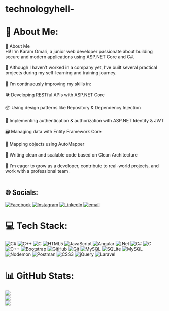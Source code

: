 # technologyhell-
# 💫 About Me:
👋 About Me<br>Hi! I'm Karam Omari, a junior web developer passionate about building secure and modern applications using ASP.NET Core and C#.<br><br>💼 Although I haven’t worked in a company yet, I’ve built several practical projects during my self-learning and training journey.<br><br>🚀 I’m continuously improving my skills in:<br><br>🛠️ Developing RESTful APIs with ASP.NET Core<br><br>📦 Using design patterns like Repository & Dependency Injection<br><br>🔐 Implementing authentication & authorization with ASP.NET Identity & JWT<br><br>🗃️ Managing data with Entity Framework Core<br><br>🔄 Mapping objects using AutoMapper<br><br>🧹 Writing clean and scalable code based on Clean Architecture<br><br>🌱 I'm eager to grow as a developer, contribute to real-world projects, and work with a professional team.<br><br>


## 🌐 Socials:
[![Facebook](https://img.shields.io/badge/Facebook-%231877F2.svg?logo=Facebook&logoColor=white)](https://facebook.com/https://www.facebook.com/share/15qG6pJtLS/) [![Instagram](https://img.shields.io/badge/Instagram-%23E4405F.svg?logo=Instagram&logoColor=white)](https://instagram.com/https://l.facebook.com/l.php?u=https%3A%2F%2Fwww.instagram.com%2Fkaram_alomari_2001%3Figsh%3Dc3ljNWhoYmE2Nmtl%26fbclid%3DIwZXh0bgNhZW0CMTAAAR6gAMiIpnkNoMiK500DbuaHNJ3wAARhQwhLnkteJpGXNPHIGFftvIQYlaKioA_aem_m-dqFbUtsLbyIl-wJ9w4Vw&h=AT1I4LqLFbJnCz7ShA2gccBAz_tmANgLGKHSxao95Wt2r_grlmwf_o_cbBAuJKidj6x7JwmLfw6fmHKv5HyIT3OCkd8MprZ7MDsL0qWl0yTwSqhwfzFLqB5-vK3PQ0vHKmZOsA) [![LinkedIn](https://img.shields.io/badge/LinkedIn-%230077B5.svg?logo=linkedin&logoColor=white)](https://linkedin.com/in/https://l.facebook.com/l.php?u=https%3A%2F%2Fwww.linkedin.com%2Fin%2Fkaram-alomari-9a00952b2%3Futm_source%3Dshare%26utm_campaign%3Dshare_via%26utm_content%3Dprofile%26utm_medium%3Dandroid_app%26fbclid%3DIwZXh0bgNhZW0CMTAAAR6CIPlJH5Wb2EuC-3uedPBA9KjMneC1tyG37q5j_d130kLRdptPbGWhPN9VjQ_aem_9ZfMTUxVHN4uN-SDtKAv0g&h=AT1I4LqLFbJnCz7ShA2gccBAz_tmANgLGKHSxao95Wt2r_grlmwf_o_cbBAuJKidj6x7JwmLfw6fmHKv5HyIT3OCkd8MprZ7MDsL0qWl0yTwSqhwfzFLqB5-vK3PQ0vHKmZOsA) [![email](https://img.shields.io/badge/Email-D14836?logo=gmail&logoColor=white)](mailto:karamomari20010@gmali.com) 

# 💻 Tech Stack:
![C#](https://img.shields.io/badge/c%23-%23239120.svg?style=for-the-badge&logo=csharp&logoColor=white) ![C++](https://img.shields.io/badge/c++-%2300599C.svg?style=for-the-badge&logo=c%2B%2B&logoColor=white) ![C](https://img.shields.io/badge/c-%2300599C.svg?style=for-the-badge&logo=c&logoColor=white) ![HTML5](https://img.shields.io/badge/html5-%23E34F26.svg?style=for-the-badge&logo=html5&logoColor=white) ![JavaScript](https://img.shields.io/badge/javascript-%23323330.svg?style=for-the-badge&logo=javascript&logoColor=%23F7DF1E) ![Angular](https://img.shields.io/badge/angular-%23DD0031.svg?style=for-the-badge&logo=angular&logoColor=white) ![.Net](https://img.shields.io/badge/.NET-5C2D91?style=for-the-badge&logo=.net&logoColor=white) ![C#](https://img.shields.io/badge/c%23-%23239120.svg?style=for-the-badge&logo=csharp&logoColor=white) ![C](https://img.shields.io/badge/c-%2300599C.svg?style=for-the-badge&logo=c&logoColor=white) ![C++](https://img.shields.io/badge/c++-%2300599C.svg?style=for-the-badge&logo=c%2B%2B&logoColor=white) ![Bootstrap](https://img.shields.io/badge/bootstrap-%238511FA.svg?style=for-the-badge&logo=bootstrap&logoColor=white) ![GitHub](https://img.shields.io/badge/github-%23121011.svg?style=for-the-badge&logo=github&logoColor=white) ![Git](https://img.shields.io/badge/git-%23F05033.svg?style=for-the-badge&logo=git&logoColor=white) ![MySQL](https://img.shields.io/badge/mysql-4479A1.svg?style=for-the-badge&logo=mysql&logoColor=white) ![SQLite](https://img.shields.io/badge/sqlite-%2307405e.svg?style=for-the-badge&logo=sqlite&logoColor=white) ![MySQL](https://img.shields.io/badge/mysql-4479A1.svg?style=for-the-badge&logo=mysql&logoColor=white) ![Nodemon](https://img.shields.io/badge/NODEMON-%23323330.svg?style=for-the-badge&logo=nodemon&logoColor=%BBDEAD) ![Postman](https://img.shields.io/badge/Postman-FF6C37?style=for-the-badge&logo=postman&logoColor=white) ![CSS3](https://img.shields.io/badge/css3-%231572B6.svg?style=for-the-badge&logo=css3&logoColor=white) ![jQuery](https://img.shields.io/badge/jquery-%230769AD.svg?style=for-the-badge&logo=jquery&logoColor=white) ![Laravel](https://img.shields.io/badge/laravel-%23FF2D20.svg?style=for-the-badge&logo=laravel&logoColor=white)
# 📊 GitHub Stats:
![](https://github-readme-stats.vercel.app/api?username=karamomari&theme=dark&hide_border=false&include_all_commits=true&count_private=false)<br/>
![](https://nirzak-streak-stats.vercel.app/?user=karamomari&theme=dark&hide_border=false)<br/>
![](https://github-readme-stats.vercel.app/api/top-langs/?username=karamomari&theme=dark&hide_border=false&include_all_commits=true&count_private=false&layout=compact)

<!-- Proudly created with GPRM ( https://gprm.itsvg.in ) -->
